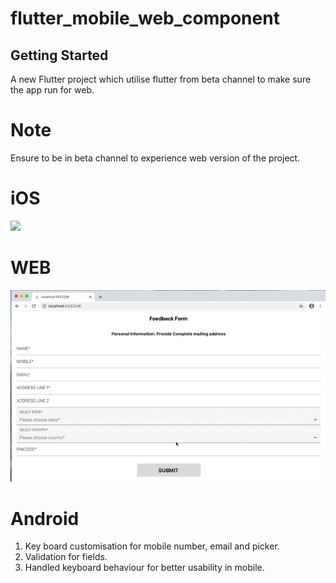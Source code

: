 # flutter_mobile_web_component

## Getting Started

A new Flutter project which utilise flutter from beta channel to make sure the app run for web. 

# Note
Ensure to be in beta channel to experience web version of the project.

# iOS 
<img src="https://github.com/dineshnagarajandev/flutter-mobile-web-component/blob/main/readmeneeds/FeedbackForm-iOS.gif" width="200">

# WEB
<img src="https://github.com/dineshnagarajandev/flutter-mobile-web-component/blob/main/readmeneeds/FeedbackForm-WEB.gif" width="800">

# Android

1. Key board customisation for mobile number, email and picker.
2. Validation for fields.
3. Handled keyboard behaviour for better usability in mobile.

